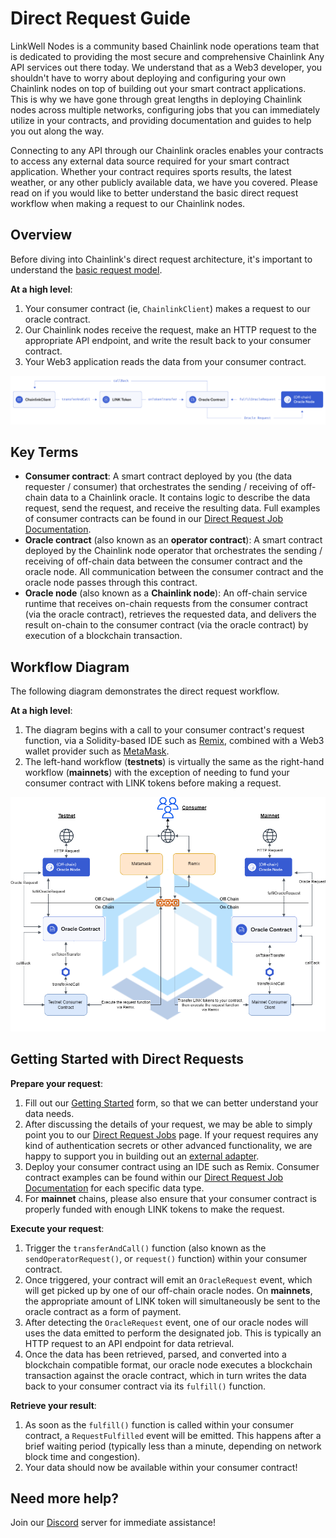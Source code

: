# Direct Request Guide
LinkWell Nodes is a community based Chainlink node operations team that is dedicated to providing the most secure and comprehensive Chainlink Any API services out there today. We understand that as a Web3 developer, you shouldn't have to worry about deploying and configuring your own Chainlink nodes on top of building out your smart contract applications.  This is why we have gone through great lengths in deploying Chainlink nodes across multiple networks, configuring jobs that you can immediately utilize in your contracts, and providing documentation and guides to help you out along the way. 

Connecting to any API through our Chainlink oracles enables your contracts to access any external data source required for your smart contract application.  Whether your contract requires sports results, the latest weather, or any other publicly available data, we have you covered.  Please read on if you would like to better understand the basic direct request workflow when making a request to our Chainlink nodes.

## Overview
Before diving into Chainlink's direct request architecture, it's important to understand the [basic request model](https://docs.chain.link/architecture-overview/architecture-request-model?parent=gettingStarted). 

**At a high level**:

1. Your consumer contract (ie, `ChainlinkClient`) makes a request to our oracle contract.
1. Our Chainlink nodes receive the request, make an HTTP request to the appropriate API endpoint, and write the result back to your consumer contract.
1. Your Web3 application reads the data from your consumer contract.

![dr-workflow](/img/DR-Request-Workflow.png)

## Key Terms

* **Consumer contract**: A smart contract deployed by you (the data requester / consumer) that orchestrates the sending / receiving of off-chain data to a Chainlink oracle. It contains logic to describe the data request, send the request, and receive the resulting data. Full examples of consumer contracts can be found in our [Direct Request Job Documentation](/services/direct-request-jobs/Jobs-and-Pricing).
* **Oracle contract** (also known as an **operator contract**): A smart contract deployed by the Chainlink node operator that orchestrates the sending / receiving of off-chain data between the consumer contract and the oracle node. All communication between the consumer contract and the oracle node passes through this contract.
* **Oracle node** (also known as a **Chainlink node**): An off-chain service runtime that receives on-chain requests from the consumer contract (via the oracle contract), retrieves the requested data, and delivers the result on-chain to the consumer contract (via the oracle contract) by execution of a blockchain transaction.


## Workflow Diagram
The following diagram demonstrates the direct request workflow.

**At a high level**:

1. The diagram begins with a call to your consumer contract's request function, via a Solidity-based IDE such as [Remix](https://remix-project.org/#:~:text=JUMP%20INTO%20WEB3,teaching%20and%20experimenting%20with%20Ethereum.), combined with a Web3 wallet provider such as [MetaMask](https://metamask.io). 
1. The left-hand workflow (**testnets**) is virtually the same as the right-hand workflow (**mainnets**) with the exception of needing to fund your consumer contract with LINK tokens before making a request.  

![dr-workflow](/img/CL_DR_Model.png) 

## Getting Started with Direct Requests

**Prepare your request**:

1. Fill out our [Getting Started](https://linkwellnodes.io/Getting-Started.html) form, so that we can better understand your data needs.
1. After discussing the details of your request, we may be able to simply point you to our [Direct Request Jobs](/services/direct-request-jobs/Jobs-and-Pricing) page. If your request requires any kind of authentication secrets or other advanced functionality, we are happy to support you in building out an [external adapter](/services/direct-request-jobs/Jobs-and-Pricing?id=external-adapters).  
1. Deploy your consumer contract using an IDE such as Remix. Consumer contract examples can be found within our [Direct Request Job Documentation](/services/direct-request-jobs/Jobs-and-Pricing) for each specific data type.
1. For **mainnet** chains, please also ensure that your consumer contract is properly funded with enough LINK tokens to make the request.

**Execute your request**:

1. Trigger the `transferAndCall()` function (also known as the `sendOperatorRequest()`, or `request()` function) within your consumer contract.
1. Once triggered, your contract will emit an `OracleRequest` event, which will get picked up by one of our off-chain oracle nodes. On **mainnets**, the appropriate amount of LINK token will simultaneously be sent to the oracle contract as a form of payment.
1. After detecting the `OracleRequest` event, one of our oracle nodes will uses the data emitted to perform the designated job. This is typically an HTTP request to an API endpoint for data retrieval.
1. Once the data has been retrieved, parsed, and converted into a blockchain compatible format, our oracle node executes a blockchain transaction against the oracle contract, which in turn writes the data back to your consumer contract via its `fulfill()` function.

**Retrieve your result**:
  
1. As soon as the `fulfill()` function is called within your consumer contract, a `RequestFulfilled` event will be emitted. This happens after a brief waiting period (typically less than a minute, depending on network block time and congestion).
1. Your data should now be available within your consumer contract! 

## Need more help?

Join our [Discord](https://discord.com/invite/Xs6SjqVPUA) server for immediate assistance!
